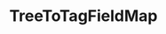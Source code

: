 ---
optionsClassName: TreeToTagFieldMapOptions
optionsClassFullName: MigrationTools.Tools.TreeToTagFieldMapOptions
configurationSamples:
- name: defaults
  order: 2
  description: 
  code: There are no defaults! Check the sample for options!
  sampleFor: MigrationTools.Tools.TreeToTagFieldMapOptions
- name: sample
  order: 1
  description: 
  code: There is no sample, but you can check the classic below for a general feel.
  sampleFor: MigrationTools.Tools.TreeToTagFieldMapOptions
- name: classic
  order: 3
  description: 
  code: >-
    {
      "$type": "TreeToTagFieldMapOptions",
      "toSkip": 0,
      "timeTravel": 0,
      "ApplyTo": []
    }
  sampleFor: MigrationTools.Tools.TreeToTagFieldMapOptions
description: Maps work item area path or iteration path hierarchies to tags, allowing tree structures to be represented as flat tag collections.
className: TreeToTagFieldMap
typeName: FieldMaps
architecture: 
options:
- parameterName: ApplyTo
  type: List
  description: A list of Work Item Types that this Field Map will apply to. If the list is empty it will apply to all Work Item Types. You can use "*" to apply to all Work Item Types.
  defaultValue: missing XML code comments
- parameterName: timeTravel
  type: Int32
  description: Gets or sets the number of months to travel back in time when looking up historical area path values. Use 0 for current values.
  defaultValue: missing XML code comments
- parameterName: toSkip
  type: Int32
  description: Gets or sets the number of levels to skip from the root when converting area path hierarchy to tags. For example, if set to 2, "ProjectName\Level1\Level2\Level3" would skip "ProjectName\Level1" and start from "Level2".
  defaultValue: missing XML code comments
status: missing XML code comments
processingTarget: missing XML code comments
classFile: src/MigrationTools.Clients.TfsObjectModel/Tools/FieldMappingTool/FieldMaps/TreeToTagFieldMap.cs
optionsClassFile: src/MigrationTools/Tools/FieldMappingTool/FieldMaps/TreeToTagFieldMapOptions.cs
notes:
  exists: false
  path: docs/Reference/FieldMaps/TreeToTagFieldMap-notes.md
  markdown: ''
topics:
- topic: notes
  path: docs/Reference/FieldMaps/TreeToTagFieldMap-notes.md
  exists: false
  markdown: ''
- topic: introduction
  path: docs/Reference/FieldMaps/TreeToTagFieldMap-introduction.md
  exists: false
  markdown: ''

redirectFrom:
- /Reference/FieldMaps/TreeToTagFieldMapOptions/
layout: reference
toc: true
permalink: /Reference/FieldMaps/TreeToTagFieldMap/
title: TreeToTagFieldMap
categories:
- FieldMaps
- 
topics:
- topic: notes
  path: docs/Reference/FieldMaps/TreeToTagFieldMap-notes.md
  exists: false
  markdown: ''
- topic: introduction
  path: docs/Reference/FieldMaps/TreeToTagFieldMap-introduction.md
  exists: false
  markdown: ''

---